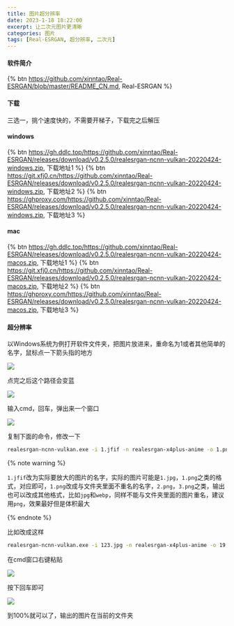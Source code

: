```yaml
---
title: 图片超分辨率
date: 2023-1-18 18:22:00
excerpt: 让二次元图片更清晰
categories: 图片
tags: [Real-ESRGAN, 超分辨率, 二次元]
---
```


#### 软件简介

{% btn https://github.com/xinntao/Real-ESRGAN/blob/master/README_CN.md, Real-ESRGAN %}

#### 下载

三选一，挑个速度快的，不需要开梯子，下载完之后解压

#### windows

{% btn https://gh.ddlc.top/https://github.com/xinntao/Real-ESRGAN/releases/download/v0.2.5.0/realesrgan-ncnn-vulkan-20220424-windows.zip, 下载地址1 %} {% btn https://git.xfj0.cn/https://github.com/xinntao/Real-ESRGAN/releases/download/v0.2.5.0/realesrgan-ncnn-vulkan-20220424-windows.zip, 下载地址2 %} {% btn https://ghproxy.com/https://github.com/xinntao/Real-ESRGAN/releases/download/v0.2.5.0/realesrgan-ncnn-vulkan-20220424-windows.zip, 下载地址3 %}

#### mac

{% btn https://gh.ddlc.top/https://github.com/xinntao/Real-ESRGAN/releases/download/v0.2.5.0/realesrgan-ncnn-vulkan-20220424-macos.zip, 下载地址1 %} {% btn https://git.xfj0.cn/https://github.com/xinntao/Real-ESRGAN/releases/download/v0.2.5.0/realesrgan-ncnn-vulkan-20220424-macos.zip, 下载地址2 %} {% btn https://ghproxy.com/https://github.com/xinntao/Real-ESRGAN/releases/download/v0.2.5.0/realesrgan-ncnn-vulkan-20220424-macos.zip, 下载地址3 %}

#### 超分辨率

以Windows系统为例打开软件文件夹，把图片放进来，重命名为1或者其他简单的名字，鼠标点一下箭头指的地方

![](https://djj45-1304393635.cos.ap-guangzhou.myqcloud.com/blog/image-20230112212954517.png)

点完之后这个路径会变蓝

![](https://djj45-1304393635.cos.ap-guangzhou.myqcloud.com/blog/image-20230112213103612.png)

输入cmd，回车，弹出来一个窗口

![](https://djj45-1304393635.cos.ap-guangzhou.myqcloud.com/blog/image-20230112213130225.png)

复制下面的命令，修改一下

```sh
realesrgan-ncnn-vulkan.exe -i 1.jfif -n realesrgan-x4plus-anime -o 1.png
```

{% note warning %}

`1.jfif`改为实际要放大的图片的名字，实际的图片可能是`1.jpg`，`1.png`之类的格式，对应即可，`1.png`改成与文件夹里面不重名的名字，`2.png`，`3.png`之类，输出也可以改成其他格式，比如`jpg`和`webp`，同样不能与文件夹里面的图片重名，建议用`png`，效果最好但是体积最大

{% endnote %}

比如改成这样

```sh
realesrgan-ncnn-vulkan.exe -i 123.jpg -n realesrgan-x4plus-anime -o 19.png
```

在cmd窗口右键粘贴

![](https://djj45-1304393635.cos.ap-guangzhou.myqcloud.com/blog/image-20230112213224592.png)

按下回车即可

![](https://djj45-1304393635.cos.ap-guangzhou.myqcloud.com/blog/image-20230112213248524.png)

到100%就可以了，输出的图片在当前的文件夹